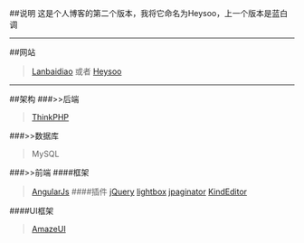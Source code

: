 ##说明
这是个人博客的第二个版本，我将它命名为Heysoo，上一个版本是蓝白调
***
##网站
>[Lanbaidiao]() 或者 [Heysoo]()

***
##架构
###>>后端
>[ThinkPHP](http://www.thinkphp.cn)

###>>数据库
>MySQL

###>>前端
####框架
>[AngularJs](http://www.angularjs.org)
####插件
>[jQuery](http://www.jquery.com)
>[lightbox](http://www.lokeshdhakar.com/projects/lightbox2/)
>[jpaginator](http://jpaginator.teenwon.com)
>[KindEditor](http://www.kindeditor.net)
>
####UI框架
>[AmazeUI](http://www.amazeui.org)